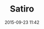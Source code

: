 ---
layout: artwork
title: Satiro
surface: png
link: https://commons.wikimedia.org/wiki/File:Faunus_Vienna_Ma528.jpg
source: Wikipedia
name: luca corsato
image_url: /images/paintings/satiro.png
image_thumb_url: /images/paintings/satiro.png
date:   2015-09-23 11:42
tags: archeostickers male
---